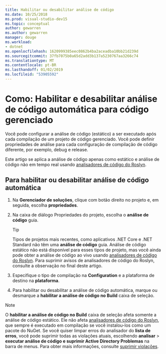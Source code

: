 ```yaml
---
title: Habilitar ou desabilitar análise de código
ms.date: 10/25/2018
ms.prod: visual-studio-dev15
ms.topic: conceptual
author: gewarren
ms.author: gewarren
manager: douge
ms.workload:
- dotnet
ms.openlocfilehash: 1620999385eec0862b4ba2aceadba10bb21d239d
ms.sourcegitcommit: 37fb7075b0a65d2add3b137a5230767aa3266c74
ms.translationtype: MT
ms.contentlocale: pt-BR
ms.lasthandoff: 01/02/2019
ms.locfileid: "53905592"
---
```

# <a name="how-to-enable-and-disable-automatic-code-analysis-for-managed-code"></a>Como: Habilitar e desabilitar análise de código automática para código gerenciado

Você pode configurar a análise de código (estático) a ser executado após cada compilação de um projeto de código gerenciado. Você pode definir propriedades de análise para cada configuração de compilação de código diferente, por exemplo, debug e release.

Este artigo se aplica a análise de código apenas como estático e análise de código não em tempo real usando [analisadores de código do Roslyn](roslyn-analyzers-overview.md).

## <a name="to-enable-or-disable-automatic-code-analysis"></a>Para habilitar ou desabilitar análise de código automática

1. Na **Gerenciador de soluções**, clique com botão direito no projeto e, em seguida, escolha **propriedades**.

1. Na caixa de diálogo Propriedades do projeto, escolha o **análise de código** guia.

   > [!TIP]
   > Tipos de projetos mais recentes, como aplicativos .NET Core e .NET Standard não têm uma **análise de código** guia. Análise de código estático não está disponível para esses tipos de projeto, mas você ainda pode obter a análise de código ao vivo usando [analisadores de código do Roslyn](roslyn-analyzers-overview.md). Para suprimir avisos de analisadores de código do Roslyn, consulte a observação no final deste artigo.

1. Especifique o tipo de compilação na **Configuration** e a plataforma de destino na **plataforma**.

1. Para habilitar ou desabilitar a análise de código automática, marque ou desmarque a **habilitar a análise de código no Build** caixa de seleção.

> [!NOTE]
> O **habilitar a análise de código no Build** caixa de seleção afeta somente a análise de código estático. Ele não afeta [analisadores de código do Roslyn](roslyn-analyzers-overview.md), que sempre é executado em compilação se você instalou-los como um pacote do NuGet. Se você quiser limpar erros do analisador do **lista de erros**, você pode suprimir todas as violações atuais, escolhendo **analisar** > **executar análise de código e suprimir Active Directory Problemas** na barra de menus. Para obter mais informações, consulte [suprimir violações](use-roslyn-analyzers.md#suppress-violations).
